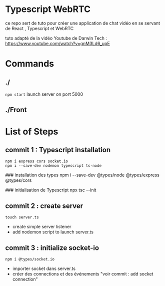 # Typescript WebRTC 

  ce repo sert de tuto pour créer une application de chat vidéo en se servant de React , Typescript et WebRTC

  tuto adapté de la vidéo Youtube de Darwin Tech : https://www.youtube.com/watch?v=gnM3Ld6_upE
                                     

# Commands
  ## ./

  `npm start` launch server on port 5000

  ## ./Front

# List of Steps
  ## commit 1 : Typescript installation

    npm i express cors socket.io
    npm i --save-dev nodemon typescript ts-node

  ### installation des types
    npm i --save-dev @types/node @types/express @types/cors

  ### initialisation de Typescript
    npx tsc --init

  ## commit 2 : create server
    touch server.ts
  - create simple server listener
  - add nodemon script to launch server.ts


  ## commit 3 : initialize socket-io
    npm i @types/socket.io
  - importer socket dans server.ts
  - créer des connections et des événements "voir commit : add socket connection"
